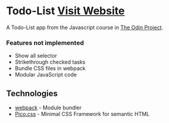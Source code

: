 # Todo-List [Visit Website](https://lucastkacz.github.io/todo-list/)

A Todo-List app from the Javascript course in [The Odin Project](https://www.theodinproject.com/).

### Features not implemented

- Show all selector
- Strikethrough checked tasks 
- Bundle CSS files in webpack
- Modular JavaScript code


## Technologies

- [webpack](https://webpack.js.org/) - Module bundler
- [Pico.css](https://picocss.com/) - Minimal CSS Framework for semantic HTML

